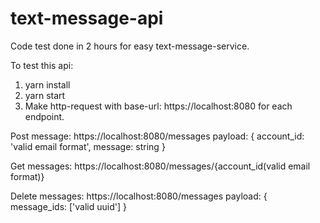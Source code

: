 # text-message-api

Code test done in 2 hours for easy text-message-service.

To test this api:
1. yarn install
2. yarn start
3. Make http-request with base-url: https://localhost:8080 for each endpoint.

Post message: https://localhost:8080/messages payload: { account_id: 'valid email format', message: string }

Get messages: https://localhost:8080/messages/{account_id(valid email format)}

Delete messages: https://localhost:8080/messages payload: { message_ids: ['valid uuid'] }
